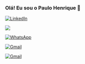### Olá! Eu sou o Paulo Henrique 👋

[![LinkedIn](https://img.shields.io/badge/LinkedIn-0077B5?style=for-the-badge&logo=linkedin&logoColor=white)](https://www.linkedin.com/in/paulo-henrique-trentin-641425341/)

<a href="mailto:paulotrentinctt@gmail.com?"><img src="https://img.shields.io/badge/gmail-%23DD0031.svg?&style=for-the-badge&logo=gmail&logoColor=white"/></a>

[![WhatsApp](https://img.shields.io/badge/WhatsApp-25D366?style=for-the-badge&logo=whatsapp&logoColor=white)](https://w.app/nO2EDt)

[![Gmail](https://img.shields.io/badge/Gmail-D14836?style=for-the-badge&logo=gmail&logoColor=white)](mailto:paulotrentinctt@gmail.com?subject=Contato&body=Ol%C3%A1%2C%20Paulo!%20Tudo%20bem%20com%20voc%C3%AA!%3F%20Peguei%20seu%20E-mail%20atrav%C3%A9s%20do%20seu%20GitHub%20%3A)

[![Gmail](https://img.shields.io/badge/Gmail-FF0000?style=for-the-badge&logo=gmail&logoColor=white)](mailto:paulotrentinctt@gmail.com?subject=Precisamos%20conversar&body=Ol%C3%A1%2C%20Paulo!%20Tudo%20bem%20com%20voc%C3%AA!%3F%20Peguei%20seu%20E-mail%20atrav%C3%A9s%20do%20GitHub%20%F0%9F%98%80)






